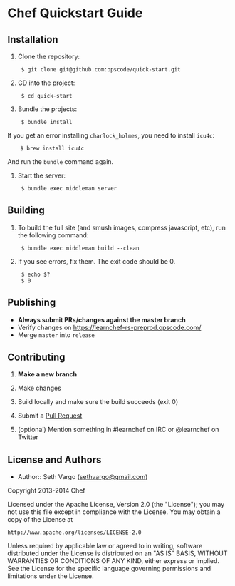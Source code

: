 Chef Quickstart Guide
=====================

Installation
------------
1. Clone the repository:

        $ git clone git@github.com:opscode/quick-start.git

1. CD into the project:

        $ cd quick-start

1. Bundle the projects:

        $ bundle install

  If you get an error installing `charlock_holmes`, you need to install `icu4c`:

        $ brew install icu4c

  And run the `bundle` command again.

1. Start the server:

        $ bundle exec middleman server


Building
--------
1. To build the full site (and smush images, compress javascript, etc), run the following command:

        $ bundle exec middleman build --clean

1. If you see errors, fix them. The exit code should be 0.

        $ echo $?
        $ 0


Publishing
----------
- **Always submit PRs/changes against the master branch**
- Verify changes on https://learnchef-rs-preprod.opscode.com/
- Merge `master` into `release`


Contributing
------------
1. **Make a new branch**

1. Make changes

1. Build locally and make sure the build succeeds (exit 0)

1. Submit a [Pull Request](https://github.com/opscode/quick-start/pull/new)

1. (optional) Mention something in #learnchef on IRC or @learnchef on Twitter


License and Authors
-------------------
- Author:: Seth Vargo (sethvargo@gmail.com)

Copyright 2013-2014 Chef

Licensed under the Apache License, Version 2.0 (the "License");
you may not use this file except in compliance with the License.
You may obtain a copy of the License at

    http://www.apache.org/licenses/LICENSE-2.0

Unless required by applicable law or agreed to in writing, software
distributed under the License is distributed on an "AS IS" BASIS,
WITHOUT WARRANTIES OR CONDITIONS OF ANY KIND, either express or implied.
See the License for the specific language governing permissions and
limitations under the License.
